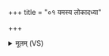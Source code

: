 +++
title = "०१ यमस्य लोकादध्या"

+++
<details><summary>मूलम् (VS)</summary>

य॒मस्य॑ लो॒कादध्या ब॑भूविथ॒ प्रम॑दा॒ मर्त्या॒न्प्र यु॑नक्षि॒ धीरः॑। ए॑का॒किना॑ स॒रथं॑ यासि वि॒द्वान्त्स्वप्नं॒ मिमा॑नो॒ असु॑रस्य॒ योनौ॑ ॥
</details>